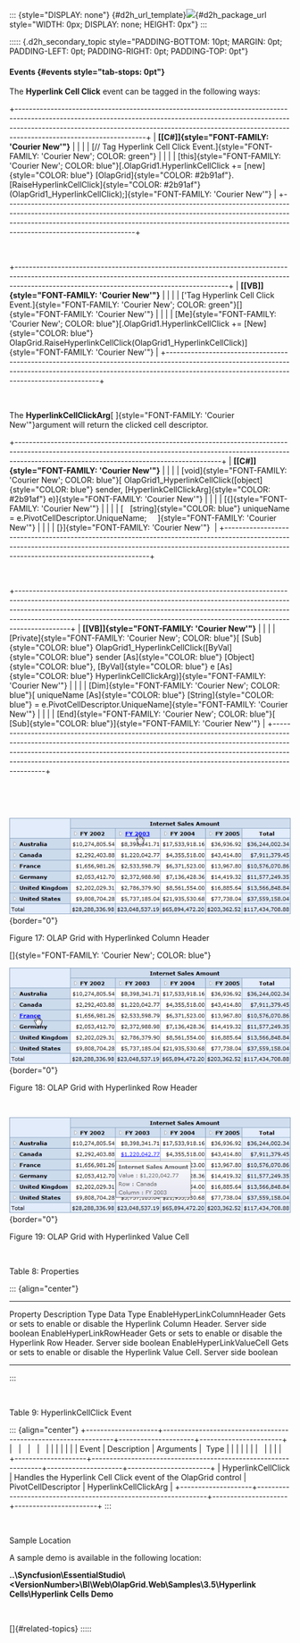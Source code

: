 ::: {style="DISPLAY: none"}
[](ms-xhelp:///?Id=d2h_url_template){#d2h_url_template}![](!package_url!){#d2h_package_url style="WIDTH: 0px; DISPLAY: none; HEIGHT: 0px"}
:::

::::: {.d2h_secondary_topic style="PADDING-BOTTOM: 10pt; MARGIN: 0pt; PADDING-LEFT: 0pt; PADDING-RIGHT: 0pt; PADDING-TOP: 0pt"}
#### Events {#events style="tab-stops: 0pt"}

The **Hyperlink Cell Click** event can be tagged in the following ways:

+------------------------------------------------------------------------------------------------------------------------------------------------------------------------------------------------------------------------------------------------------------------------------+
| **[\[C#\]]{style="FONT-FAMILY: 'Courier New'"}**                                                                                                                                                                                                                             |
|                                                                                                                                                                                                                                                                              |
| [// Tag Hyperlink Cell Click Event.]{style="FONT-FAMILY: 'Courier New'; COLOR: green"}                                                                                                                                                                                       |
|                                                                                                                                                                                                                                                                              |
| [this]{style="FONT-FAMILY: 'Courier New'; COLOR: blue"}[.OlapGrid1.HyperlinkCellClick += [new]{style="COLOR: blue"} [OlapGrid]{style="COLOR: #2b91af"}.[RaiseHyperlinkCellClick]{style="COLOR: #2b91af"}(OlapGrid1_HyperlinkCellClick);]{style="FONT-FAMILY: 'Courier New'"} |
+------------------------------------------------------------------------------------------------------------------------------------------------------------------------------------------------------------------------------------------------------------------------------+

 

+-----------------------------------------------------------------------------------------------------------------------------------------------------------------------------------------------------------------------+
| **[\[VB\]]{style="FONT-FAMILY: 'Courier New'"}**                                                                                                                                                                      |
|                                                                                                                                                                                                                       |
| [\'Tag Hyperlink Cell Click Event.]{style="FONT-FAMILY: 'Courier New'; COLOR: green"}[]{style="FONT-FAMILY: 'Courier New'"}                                                                                           |
|                                                                                                                                                                                                                       |
| [Me]{style="FONT-FAMILY: 'Courier New'; COLOR: blue"}[.OlapGrid1.HyperlinkCellClick += [New]{style="COLOR: blue"} OlapGrid.RaiseHyperlinkCellClick(OlapGrid1_HyperlinkCellClick)]{style="FONT-FAMILY: 'Courier New'"} |
+-----------------------------------------------------------------------------------------------------------------------------------------------------------------------------------------------------------------------+

 

The **HyperlinkCellClickArg**[ ]{style="FONT-FAMILY: 'Courier New'"}argument will return the clicked cell descriptor.

+---------------------------------------------------------------------------------------------------------------------------------------------------------------------------------------------------------------------+
| **[\[C#\]]{style="FONT-FAMILY: 'Courier New'"}**                                                                                                                                                                    |
|                                                                                                                                                                                                                     |
| [void]{style="FONT-FAMILY: 'Courier New'; COLOR: blue"}[ OlapGrid1_HyperlinkCellClick([object]{style="COLOR: blue"} sender, [HyperlinkCellClickArg]{style="COLOR: #2b91af"} e)]{style="FONT-FAMILY: 'Courier New'"} |
|                                                                                                                                                                                                                     |
| [{]{style="FONT-FAMILY: 'Courier New'"}                                                                                                                                                                             |
|                                                                                                                                                                                                                     |
| [   [string]{style="COLOR: blue"} uniqueName = e.PivotCellDescriptor.UniqueName;     ]{style="FONT-FAMILY: 'Courier New'"}                                                                                          |
|                                                                                                                                                                                                                     |
| [}]{style="FONT-FAMILY: 'Courier New'"}                                                                                                                                                                             |
+---------------------------------------------------------------------------------------------------------------------------------------------------------------------------------------------------------------------+

 

+---------------------------------------------------------------------------------------------------------------------------------------------------------------------------------------------------------------------------------------------------------------------------------------------------------------------------------------+
| **[\[VB\]]{style="FONT-FAMILY: 'Courier New'"}**                                                                                                                                                                                                                                                                                      |
|                                                                                                                                                                                                                                                                                                                                       |
| [Private]{style="FONT-FAMILY: 'Courier New'; COLOR: blue"}[ [Sub]{style="COLOR: blue"} OlapGrid1_HyperlinkCellClick([ByVal]{style="COLOR: blue"} sender [As]{style="COLOR: blue"} [Object]{style="COLOR: blue"}, [ByVal]{style="COLOR: blue"} e [As]{style="COLOR: blue"} HyperlinkCellClickArg)]{style="FONT-FAMILY: 'Courier New'"} |
|                                                                                                                                                                                                                                                                                                                                       |
| [Dim]{style="FONT-FAMILY: 'Courier New'; COLOR: blue"}[ uniqueName [As]{style="COLOR: blue"} [String]{style="COLOR: blue"} = e.PivotCellDescriptor.UniqueName]{style="FONT-FAMILY: 'Courier New'"}                                                                                                                                    |
|                                                                                                                                                                                                                                                                                                                                       |
| [End]{style="FONT-FAMILY: 'Courier New'; COLOR: blue"}[ [Sub]{style="COLOR: blue"}]{style="FONT-FAMILY: 'Courier New'"}                                                                                                                                                                                                               |
+---------------------------------------------------------------------------------------------------------------------------------------------------------------------------------------------------------------------------------------------------------------------------------------------------------------------------------------+

 

 

![](ImagesExt/image46_23.png){border="0"}

Figure 17: OLAP Grid with Hyperlinked Column Header

[]{style="FONT-FAMILY: 'Courier New'; COLOR: blue"} 

![](ImagesExt/image46_24.png){border="0"}

Figure 18: OLAP Grid with Hyperlinked Row Header

 

![](ImagesExt/image46_25.png){border="0"}

Figure 19: OLAP Grid with Hyperlinked Value Cell

 

Table 8: Properties

::: {align="center"}
  ----------------------------- ---------------------------------------------------------------- ------------- -----------
  Property                      Description                                                      Type          Data Type
  EnableHyperLinkColumnHeader   Gets or sets to enable or disable the Hyperlink Column Header.   Server side   boolean
  EnableHyperLinkRowHeader      Gets or sets to enable or disable the Hyperlink Row Header.      Server side   boolean
  EnableHyperLinkValueCell      Gets or sets to enable or disable the Hyperlink Value Cell.      Server side   boolean
  ----------------------------- ---------------------------------------------------------------- ------------- -----------
:::

 

Table 9: HyperlinkCellClick Event

::: {align="center"}
+--------------------+----------------------------------------------------------------+---------------------+-----------------------+
|                    |                                                                |                     |                       |
|                    |                                                                |                     |                       |
| Event              | Description                                                    | Arguments           |  Type                 |
|                    |                                                                |                     |                       |
|                    |                                                                |                     |                       |
+--------------------+----------------------------------------------------------------+---------------------+-----------------------+
| HyperlinkCellClick | Handles the Hyperlink Cell Click event of the OlapGrid control | PivotCellDescriptor | HyperlinkCellClickArg |
+--------------------+----------------------------------------------------------------+---------------------+-----------------------+
:::

 

Sample Location

A sample demo is available in the following location:

**..\\Syncfusion\\EssentialStudio\\\<VersionNumber\>\\BI\\Web\\OlapGrid.Web\\Samples\\3.5\\Hyperlink Cells\\Hyperlink Cells Demo**

 

[]{#related-topics}
:::::

